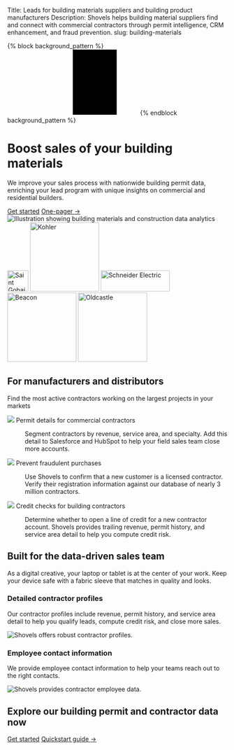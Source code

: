 Title: Leads for building materials suppliers and building product manufacturers
Description: Shovels helps building material suppliers find and connect with commercial contractors through permit intelligence, CRM enhancement, and fraud prevention.
slug: building-materials

{% block background_pattern %}
<svg class="absolute inset-0 -z-10 size-full stroke-gray-200 [mask-image:radial-gradient(100%_100%_at_top_right,white,transparent)]" aria-hidden="true">
  <defs>
    <pattern id="83fd4e5a-9d52-42fc-97b6-718e5d7ee527" width="200" height="200" x="50%" y="-1" patternUnits="userSpaceOnUse">
      <path d="M100 200V.5M.5 .5H200" fill="none" />
    </pattern>
  </defs>
  <svg x="50%" y="-1" class="overflow-visible fill-gray-50">
    <path d="M-100.5 0h201v201h-201Z M699.5 0h201v201h-201Z M499.5 400h201v201h-201Z M-300.5 600h201v201h-201Z" stroke-width="0" />
  </svg>
  <rect width="100%" height="100%" stroke-width="0" fill="url(#83fd4e5a-9d52-42fc-97b6-718e5d7ee527)" />
</svg>
{% endblock background_pattern %}

<div class="relative isolate overflow-hidden">
  <div class="mx-auto max-w-7xl px-6 py-32 sm:py-40 lg:px-8">
    <div class="mx-auto max-w-2xl lg:mx-0 lg:grid lg:max-w-none lg:grid-cols-2 lg:gap-x-16 lg:gap-y-8 xl:grid-cols-1 xl:grid-rows-1 xl:gap-x-8">
      <h1 class="max-w-2xl text-balance text-5xl font-semibold tracking-tight text-gray-900 sm:text-7xl lg:col-span-2 xl:col-auto">Boost sales of your building materials</h1>
      <div class="mt-6 max-w-xl lg:mt-0 xl:col-end-1 xl:row-start-1">
        <p class="text-pretty text-lg font-medium text-gray-500 sm:text-xl/8">We improve your sales process with nationwide building permit data, enriching your lead program with unique insights on commercial and residential builders.</p>
        <div class="mt-10 flex items-center gap-x-6">
          <a href="https://app.shovels.ai/" class="rounded-md bg-emerald-600 px-3.5 py-2.5 text-sm font-semibold text-white shadow-sm hover:bg-emerald-500 focus-visible:outline focus-visible:outline-2 focus-visible:outline-offset-2 focus-visible:outline-emerald-600">Get started</a>
          <a href="{static}/pdfs/Shovels_Building_Products.pdf" class="text-sm/6 font-semibold text-gray-900" target="_blank">One-pager <span aria-hidden="true">&rarr;</span></a>
        </div>
      </div>
      <div class="mt-10 aspect-6/5 w-full max-w-lg rounded-2xl object-cover sm:mt-16 lg:mt-0 lg:max-w-none xl:row-span-2 xl:row-end-2 xl:mt-46">
        <img class="relative max-h-[600px]" src="theme/images/finance/hero.svg" alt="Illustration showing building materials and construction data analytics">
      </div>
    </div>
  </div>
  <div class="absolute inset-x-0 bottom-0 -z-10 h-24 bg-gradient-to-t from-white sm:h-32"></div>
</div>
<div class="bg-white pb-12 sm:pb-24">
  <div class="mx-auto max-w-7xl px-6 lg:px-8">
    <div class="mx-auto grid max-w-lg grid-cols-4 items-center gap-x-8 gap-y-12 sm:max-w-xl sm:grid-cols-6 sm:gap-x-10 sm:gap-y-14 lg:mx-0 lg:max-w-none lg:grid-cols-5">
      <img class="col-span-2 max-h-12 w-full object-contain lg:col-span-1" src="{static}/images/saint-gobain.svg" alt="Saint Gobain and Shovels" height="48">
      <img class="col-span-2 max-h-12 w-full object-contain sm:col-start-2 lg:col-span-1" src="{static}/images/kohler.svg" alt="Kohler" width="158">
      <img class="col-span-2 max-h-12 w-full object-contain sm:col-start-2 lg:col-span-1" src="theme/images/home/schneider.svg" alt="Schneider Electric" width="158" height="48">
      <img class="col-span-2 max-h-12 w-full object-contain sm:col-start-2 lg:col-span-1" src="{static}/images/beacon.svg" alt="Beacon" width="158">
      <img class="col-span-2 max-h-12 w-full object-contain sm:col-start-2 lg:col-span-1" src="{static}/images/prosource.png" alt="Oldcastle" width="158">
    </div>
  </div>
</div>
<div class="bg-gray-900 py-24 sm:py-32">
  <div class="mx-auto max-w-7xl px-6 lg:px-8">
    <div class="mx-auto max-w-3xl lg:text-center">
      <h2 class="text-base/7 font-semibold text-shovels-secondary">For manufacturers and distributors</h2>
      <p class="mt-2 text-pretty text-4xl font-semibold tracking-tight text-white sm:text-5xl lg:text-balance">Find the most active contractors working on the largest projects in your markets</p>
    </div>
    <div class="mx-auto mt-16 max-w-2xl sm:mt-20 lg:mt-24 lg:max-w-none">
      <dl class="grid max-w-xl grid-cols-1 gap-x-8 gap-y-16 lg:max-w-none lg:grid-cols-3">
        <div class="flex flex-col">
          <dt class="flex items-center gap-x-3 text-base/7 font-semibold text-white">
            <img src="theme/images/finance/icon_permits.svg" class="size-5 flex-none text-shovels-secondary">
            Permit details for commercial contractors
          </dt>
          <dd class="mt-4 flex flex-auto flex-col text-base/7 text-gray-300">
            <p class="flex-auto">Segment contractors by revenue, service area, and specialty. Add this detail to Salesforce and HubSpot to help your field sales team close more accounts.</p>
          </dd>
        </div>
        <div class="flex flex-col">
          <dt class="flex items-center gap-x-3 text-base/7 font-semibold text-white">
            <img src="theme/images/finance/icon_metrics.svg" class="size-5 flex-none text-shovels-secondary">
            Prevent fraudulent purchases
          </dt>
          <dd class="mt-4 flex flex-auto flex-col text-base/7 text-gray-300">
            <p class="flex-auto">Use Shovels to confirm that a new customer is a licensed contractor. Verify their registration information against our database of nearly 3 million contractors.</p>
          </dd>
        </div>
        <div class="flex flex-col">
          <dt class="flex items-center gap-x-3 text-base/7 font-semibold text-white">
            <img src="theme/images/finance/icon_updates.svg" class="size-5 flex-none text-shovels-secondary">
            Credit checks for building contractors
          </dt>
          <dd class="mt-4 flex flex-auto flex-col text-base/7 text-gray-300">
            <p class="flex-auto">Determine whether to open a line of credit for a new contractor account. Shovels provides trailing revenue, permit history, and service area detail to help you compute credit risk.</p>
          </dd>
        </div>
      </dl>
    </div>
  </div>
</div>
<div class="bg-gray-100">
  <div class="mx-auto max-w-2xl px-4 py-24 sm:px-6 sm:py-32 lg:max-w-7xl lg:px-8">
    <div class="mx-auto max-w-3xl text-center">
      <h2 class="text-3xl font-bold tracking-tight text-gray-900 sm:text-4xl">Built for the data-driven sales team</h2>
      <p class="mt-4 text-gray-500">As a digital creative, your laptop or tablet is at the center of your work. Keep your device safe with a fabric sleeve that matches in quality and looks.</p>
    </div>
    <div class="mt-16 space-y-16">
      <div class="flex flex-col-reverse lg:grid lg:grid-cols-12 lg:items-center lg:gap-x-8">
        <div class="mt-6 lg:col-span-5 lg:col-start-1 lg:row-start-1 lg:mt-0 xl:col-span-4">
          <h3 class="text-lg font-medium text-gray-900">Detailed contractor profiles</h3>
          <p class="mt-2 text-sm text-gray-500">Our contractor profiles include revenue, permit history, and service area detail to help you qualify leads, compute credit risk, and close more sales.</p>
        </div>
        <div class="flex-auto lg:col-span-7 lg:col-start-6 lg:row-start-1 xl:col-span-8 xl:col-start-5">
          <img src="{static}/images/contractor-profile.png" alt="Shovels offers robust contractor profiles." class="aspect-[5/2] w-full rounded-lg bg-gray-100 object-cover">
        </div>
      </div>
      <div class="flex flex-col-reverse lg:grid lg:grid-cols-12 lg:items-center lg:gap-x-8">
        <div class="mt-6 lg:col-span-5 lg:col-start-8 lg:row-start-1 lg:mt-0 xl:col-span-4 xl:col-start-9">
          <h3 class="text-lg font-medium text-gray-900">Employee contact information</h3>
          <p class="mt-2 text-sm text-gray-500">We provide employee contact information to help your teams reach out to the right contacts.</p>
        </div>
        <div class="flex-auto lg:col-span-7 lg:col-start-1 lg:row-start-1 xl:col-span-8">
          <img src="{static}/images/contractor-employees.png" alt="Shovels provides contractor employee data." class="aspect-[5/2] w-full rounded-lg bg-gray-100 object-cover">
        </div>
      </div>
    </div>
  </div>
</div>
<div class="bg-white">
  <div class="mx-auto max-w-7xl px-6 py-24 sm:py-32 lg:px-8">
    <h2 class="max-w-2xl text-balance text-4xl font-semibold tracking-tight text-gray-900 sm:text-5xl">Explore our building permit and contractor data now</h2>
    <div class="mt-10 flex items-center gap-x-6">
      <a href="https://app.shovels.ai/" class="rounded-md bg-shovels-primary px-3.5 py-2.5 text-sm font-semibold text-white shadow-sm hover:bg-shovels-primary/80 focus-visible:outline focus-visible:outline-2 focus-visible:outline-offset-2 focus-visible:outline-shovels-primary">Get started</a>
      <a href="https://docs.shovels.ai/docs/shovels-online-quickstart-guide" class="text-sm/6 font-semibold text-gray-900">Quickstart guide <span aria-hidden="true">→</span></a>
    </div>
  </div>
</div>

